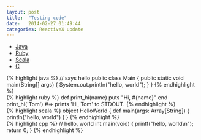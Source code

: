 ```yaml
---
layout: post
title:  "Testing code"
date:   2014-02-27 01:49:44
categories: ReactiveX update
---
```


<div id="tabs">
  <ul>
    <li><a href="#tabs-1">Java</a></li>
    <li><a href="#tabs-2">Ruby</a></li>
    <li><a href="#tabs-3">Scala</a></li>
    <li><a href="#tabs-4">C</a></li>
  </ul>
  <div id="tabs-1">
{% highlight java %}
// says hello
public class Main {
    public static void main(String[] args) {
        System.out.println("hello, world");
    }
}
{% endhighlight %}
  </div>
  <div id="tabs-2">
{% highlight ruby %}
def print_hi(name)
  puts "Hi, #{name}"
end
print_hi('Tom')
#=> prints 'Hi, Tom' to STDOUT.
{% endhighlight %}
  </div>
  <div id="tabs-3">
{% highlight scala %}
object HelloWorld {
  def main(args: Array[String]) {
    println("hello, world")
  }
}
{% endhighlight %}
  </div>
  <div id="tabs-4">
{% highlight cpp %}
// hello, world
int main(void)
{
    printf("hello, world\n");
    return 0;
}
{% endhighlight %}
  </div>
</div>

